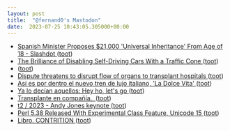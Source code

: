```yaml
---
layout: post
title:  "@fernand0's Mastodon"
date:  2023-07-25 10:43:05.305000+00:00
---
```

*  [Spanish Minister Proposes $21,000 'Universal Inheritance' From Age of 18 - Slashdot ](https://news.slashdot.org/story/23/07/06/2115211/spanish-minister-proposes-21000-universal-inheritance-from-age-of-1) ([toot](https://mastodon.social/@fernand0/110774307081664074))
*  [The Brilliance of Disabling Self-Driving Cars With a Traffic Cone ](https://slate.com/business/2023/07/autonomous-vehicles-traffic-cones-san-francisco-cruise-waymo-cpuc.htm) ([toot](https://mastodon.social/@fernand0/110773917969649379))
*  [ ](https://social.hispabot.freemyip.com/@hispa) ([toot](https://mastodon.social/@fernand0/110773827649178516))
*  [Dispute threatens to disrupt flow of organs to transplant hospitals ](https://www.washingtonpost.com/health/2023/07/03/organ-transplant-dispute) ([toot](https://mastodon.social/@fernand0/110773818334977156))
*  [Así es por dentro el nuevo tren de lujo italiano, 'La Dolce Vita' ](https://www.businessinsider.es/dentro-nuevo-tren-lujo-italiano-dolce-vita-127814) ([toot](https://mastodon.social/@fernand0/110773513885744217))
*  [Ya lo decían aquellos: Hey ho, let&#39;s go ](https://mastodon.social/@fernand0/110773135123335619) ([toot](https://mastodon.social/@fernand0/110773135123335619))
*  [Transplante en compañía.  ](https://avecesunafoto.wordpress.com/2023/07/24/transplante-en-compania) ([toot](https://mastodon.social/@fernand0/110770283093665078))
*  [t2 / 2023 - Andy Jones keynote ](https://www.youtube.com/watch?v=wT2r5VuYCU0&amp%3Bfeature=youtu.b) ([toot](https://mastodon.social/@fernand0/110770214437595720))
*  [Perl 5.38 Released With Experimental Class Feature, Unicode 15 ](https://www.phoronix.com/news/Perl-5.38-Release) ([toot](https://mastodon.social/@fernand0/110770089577995131))
*  [Libro. CONTRITION ](https://fotografiasenmovimiento.wordpress.com/2023/07/24/libro-contrition) ([toot](https://mastodon.social/@fernand0/110769825512704511))
